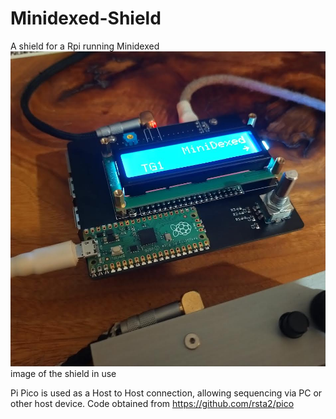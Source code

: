 # Minidexed-Shield
A shield for a Rpi running Minidexed
![alt text](0.jpg?raw=true)
image of the shield in use

Pi Pico is used as a Host to Host connection, allowing sequencing via PC or other host device.  Code obtained from https://github.com/rsta2/pico
